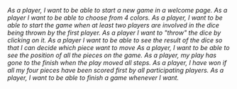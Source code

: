    **As a player, I want to be able to start a new game in a welcome page.*
   *As a player I want to be able to choose from 4 colors.*
   *As a player, I want to be able to start the game when at least two players are involved in the dice being thrown by the first player.* 
   *As a player I want to "throw" the dice by clicking on it.* 
   *As a player I want to be able to see the result of the dice so that I can decide which piece want to move* 
   *As a player, I want to be able to see the position of all the pieces on the game.*
   *As a player, my play has gone to the finish when the play moved all steps.* 
   *As a player, I have won if all my four pieces have been scored first by all participating players.* 
   As a player, I want to be able to finish a game whenever I want.*
